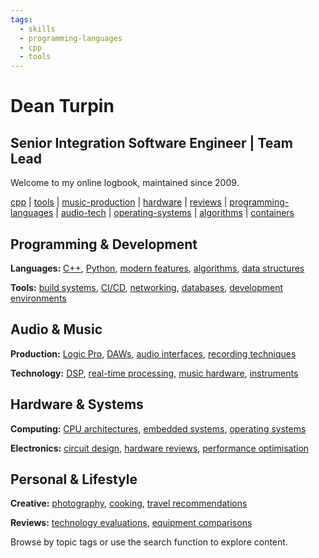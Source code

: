```yaml
---
tags:
  - skills
  - programming-languages
  - cpp
  - tools
---
```


# Dean Turpin

## Senior Integration Software Engineer | Team Lead

Welcome to my online logbook, maintained since 2009.

[cpp](tags#cpp) | [tools](tags#tools) | [music-production](tags#music-production) | [hardware](tags#hardware) | [reviews](tags#reviews) | [programming-languages](tags#programming-languages) | [audio-tech](tags#audio-tech) | [operating-systems](tags#operating-systems) | [algorithms](tags#algorithms) | [containers](tags#containers)

## Programming & Development

**Languages:** [C++](tags#cpp), [Python](tags#python), [modern features](tags#modern-features), [algorithms](tags#algorithms), [data structures](tags#data-structures)

**Tools:** [build systems](tags#build-systems), [CI/CD](tags#cicd), [networking](tags#networking), [databases](tags#databases), [development environments](tags#tools)

## Audio & Music

**Production:** [Logic Pro](tags#music-production), [DAWs](tags#daw), [audio interfaces](tags#audio-tech), [recording techniques](tags#instruments)

**Technology:** [DSP](tags#audio-tech), [real-time processing](tags#music-production), [music hardware](tags#hardware), [instruments](tags#instruments)

## Hardware & Systems

**Computing:** [CPU architectures](tags#hardware), [embedded systems](tags#hardware), [operating systems](tags#operating-systems)

**Electronics:** [circuit design](tags#electronics), [hardware reviews](tags#reviews), [performance optimisation](tags#cpp)

## Personal & Lifestyle

**Creative:** [photography](tags#photography), [cooking](tags#food), [travel recommendations](tags#travel)

**Reviews:** [technology evaluations](tags#reviews), [equipment comparisons](tags#hardware)

Browse by topic tags or use the search function to explore content.
